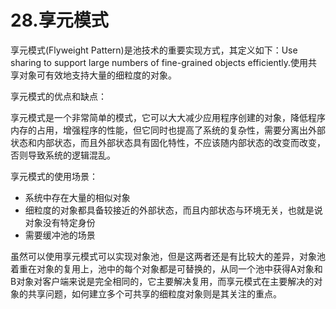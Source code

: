 # 28.享元模式

享元模式(Flyweight Pattern)是池技术的重要实现方式，其定义如下：Use sharing to support large numbers of fine-grained objects efficiently.使用共享对象可有效地支持大量的细粒度的对象。

享元模式的优点和缺点：

享元模式是一个非常简单的模式，它可以大大减少应用程序创建的对象，降低程序内存的占用，增强程序的性能，但它同时也提高了系统的复杂性，需要分离出外部状态和内部状态，而且外部状态具有固化特性，不应该随内部状态的改变而改变，否则导致系统的逻辑混乱。

享元模式的使用场景：

+ 系统中存在大量的相似对象
+ 细粒度的对象都具备较接近的外部状态，而且内部状态与环境无关，也就是说对象没有特定身份
+ 需要缓冲池的场景

虽然可以使用享元模式可以实现对象池，但是这两者还是有比较大的差异，对象池着重在对象的复用上，池中的每个对象都是可替换的，从同一个池中获得A对象和B对象对客户端来说是完全相同的，它主要解决复用，而享元模式在主要解决的对象的共享问题，如何建立多个可共享的细粒度对象则是其关注的重点。
